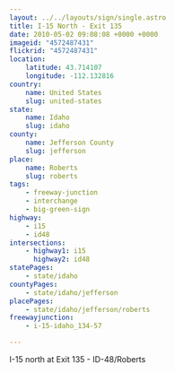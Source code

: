 ```yaml
---
layout: ../../layouts/sign/single.astro
title: I-15 North - Exit 135
date: 2010-05-02 09:08:08 +0000 +0000
imageid: "4572487431"
flickrid: "4572487431"
location:
    latitude: 43.714107
    longitude: -112.132816
country:
    name: United States
    slug: united-states
state:
    name: Idaho
    slug: idaho
county:
    name: Jefferson County
    slug: jefferson
place:
    name: Roberts
    slug: roberts
tags:
    - freeway-junction
    - interchange
    - big-green-sign
highway:
    - i15
    - id48
intersections:
    - highway1: i15
      highway2: id48
statePages:
    - state/idaho
countyPages:
    - state/idaho/jefferson
placePages:
    - state/idaho/jefferson/roberts
freewayjunction:
    - i-15-idaho_134-57

---
```

I-15 north at Exit 135 - ID-48/Roberts